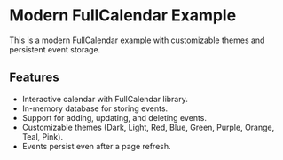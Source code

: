 # Modern FullCalendar Example

This is a modern FullCalendar example with customizable themes and persistent event storage.

## Features

- Interactive calendar with FullCalendar library.
- In-memory database for storing events.
- Support for adding, updating, and deleting events.
- Customizable themes (Dark, Light, Red, Blue, Green, Purple, Orange, Teal, Pink).
- Events persist even after a page refresh.
